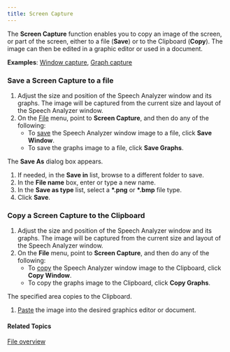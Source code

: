 ```yaml
---
title: Screen Capture
---
```


The **Screen Capture** function enables you to copy an image of the screen, or part of the screen, either to a file (**Save**) or to the Clipboard (**Copy**). The image can then be edited in a graphic editor or used in a document.

**Examples**: [Window capture](window-example), [Graph capture](graph-example)

### **Save a Screen Capture to a file**
1. Adjust the size and position of the Speech Analyzer window and its graphs. The image will be captured from the current size and layout of the Speech Analyzer window.
1. On the [File](../overview) menu, point to **Screen Capture**, and then do any of the following:
   * To [save](../save) the Speech Analyzer window image to a file, click **Save Window**.
   * To save the graphs image to a file, click **Save Graphs**.

The **Save As** dialog box appears.

1. If needed, in the **Save in** list, browse to a different folder to save.
1. In the **File name** box, enter or type a new name.
1. In the **Save as type** list, select a **\*.png** or **\*.bmp** file type.
1. Click **Save**.

### **Copy a Screen Capture to the Clipboard**
1. Adjust the size and position of the Speech Analyzer window and its graphs. The image will be captured from the current size and layout of the Speech Analyzer window.
1. On the **File** menu, point to **Screen Capture**, and then do any of the following:
   * To [copy](../../edit/cut-copy-paste) the Speech Analyzer window image to the Clipboard, click **Copy Window**.
   * To copy the graphs image to the Clipboard, click **Copy Graphs**.

The specified area copies to the Clipboard.

1. [Paste](../../edit/cut-copy-paste) the image into the desired graphics editor or document.

#### **Related Topics**
[File overview](../overview)
